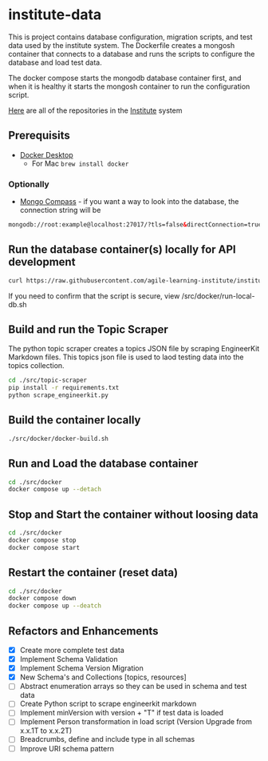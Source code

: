# institute-data

This is project contains database configuration, migration scripts, and test data used by the institute system. The Dockerfile creates a mongosh container that connects to a database and runs the scripts to configure the database and load test data.

The docker compose starts the mongodb database container first, and when it is healthy it starts the mongosh container to run the configuration script.

[Here](https://github.com/orgs/agile-learning-institute/repositories?q=institute&type=all&sort=name) are all of the repositories in the [Institute](https://github.com/agile-learning-institute/institute/tree/main) system

## Prerequisits

- [Docker Desktop](https://www.docker.com/products/docker-desktop/)
  - For Mac ```brew install docker```

### Optionally

- [Mongo Compass](https://www.mongodb.com/try/download/compass) - if you want a way to look into the database, the connection string will be

```html
mongodb://root:example@localhost:27017/?tls=false&directConnection=true
```

## Run the database container(s) locally for API development

```bash
curl https://raw.githubusercontent.com/agile-learning-institute/institute-mongodb/main/src/docker/run-local-db.sh | /bin/bash
```

If you need to confirm that the script is secure, view /src/docker/run-local-db.sh

## Build and run the Topic Scraper

The python topic scraper creates a topics JSON file by scraping EngineerKit Markdown files. This topics json file is used to laod testing data into the topics collection.

```bash
cd ./src/topic-scraper
pip install -r requirements.txt
python scrape_engineerkit.py
```

## Build the container locally

```bash
./src/docker/docker-build.sh
```

## Run and Load the database container

```bash
cd ./src/docker
docker compose up --detach
```

## Stop and Start the container without loosing data

```bash
cd ./src/docker
docker compose stop
docker compose start
```

## Restart the container (reset data)

```bash
cd ./src/docker
docker compose down
docker compose up --deatch
```

## Refactors and Enhancements

- [x] Create more complete test data
- [x] Implement Schema Validation
- [x] Implement Schema Version Migration
- [x] New Schema's and Collections [topics, resources]
- [ ] Abstract enumeration arrays so they can be used in schema and test data
- [ ] Create Python script to scrape engineerkit markdown
- [ ] Implement minVersion with version + "T" if test data is loaded
- [ ] Implement Person transformation in load script (Version Upgrade from x.x.1T to x.x.2T)
- [ ] Breadcrumbs, define and include type in all schemas
- [ ] Improve URI schema pattern
